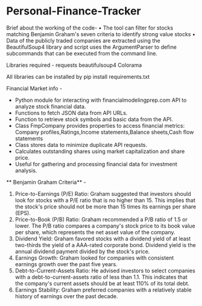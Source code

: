 # Personal-Finance-Tracker
Brief about the working of the code- 
• The tool can filter for stocks matching Benjamin Graham's seven criteria to identify strong value stocks
• Data of the publicly traded companies are extracted using the BeautifulSoup4 library and script uses the ArgumentParser to define subcommands that can be executed from the command line. 

Libraries required  - 
requests
beautifulsoup4
Colorama

All libraries can be installed by 
pip install requirements.txt

Financial Market info - 
- Python module for interacting with financialmodelingprep.com API to analyze stock financial data.
- Functions to fetch JSON data from API URLs.
- Function to retrieve stock symbols and basic data from the API.
- Class FmpCompany provides properties to access financial metrics:
   Company profiles,Ratings,Income statements,Balance sheets,Cash flow statements
- Class stores data to minimize duplicate API requests.
- Calculates outstanding shares using market capitalization and share price.
- Useful for gathering and processing financial data for investment analysis.

 ** Benjamin Graham Criteria** -
1. Price-to-Earnings (P/E) Ratio: Graham suggested that investors should look for stocks with a P/E ratio that is no higher than 15. This implies that the stock's price should not be more than 15 times its earnings per share (EPS).
2. Price-to-Book (P/B) Ratio: Graham recommended a P/B ratio of 1.5 or lower. The P/B ratio compares a company's stock price to its book value per share, which represents the net asset value of the company.
3. Dividend Yield: Graham favored stocks with a dividend yield of at least two-thirds the yield of a AAA-rated corporate bond. Dividend yield is the annual dividend payment divided by the stock's price.
4. Earnings Growth: Graham looked for companies with consistent earnings growth over the past five years.
5. Debt-to-Current-Assets Ratio: He advised investors to select companies with a debt-to-current-assets ratio of less than 1.1. This indicates that the company's current assets should be at least 110% of its total debt.
6. Earnings Stability: Graham preferred companies with a relatively stable history of earnings over the past decade.
